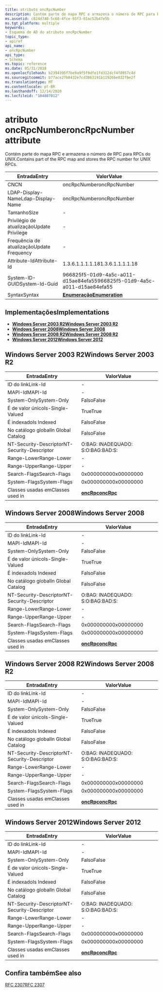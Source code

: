```yaml
---
title: atributo oncRpcNumber
description: Contém parte do mapa RPC e armazena o número de RPC para RPCs do UNIX.
ms.assetid: c824d740-5c68-4fce-93f3-01ac52b47e5b
ms.tgt_platform: multiple
keywords:
- Esquema de AD do atributo oncRpcNumber
topic_type:
- apiref
api_name:
- oncRpcNumber
api_type:
- Schema
ms.topic: reference
ms.date: 05/31/2018
ms.openlocfilehash: b2394395f7be9a9f5f9dfe1fd312dcf4f8957c4d
ms.sourcegitcommit: b77ace27b0432e7cd3863191b11926be032fbe2f
ms.translationtype: MT
ms.contentlocale: pt-BR
ms.lasthandoff: 12/14/2020
ms.locfileid: "104087012"
---
```

# <a name="oncrpcnumber-attribute"></a><span data-ttu-id="f7efb-104">atributo oncRpcNumber</span><span class="sxs-lookup"><span data-stu-id="f7efb-104">oncRpcNumber attribute</span></span>

<span data-ttu-id="f7efb-105">Contém parte do mapa RPC e armazena o número de RPC para RPCs do UNIX.</span><span class="sxs-lookup"><span data-stu-id="f7efb-105">Contains part of the RPC map and stores the RPC number for UNIX RPCs.</span></span>



| <span data-ttu-id="f7efb-106">Entrada</span><span class="sxs-lookup"><span data-stu-id="f7efb-106">Entry</span></span> | <span data-ttu-id="f7efb-107">Valor</span><span class="sxs-lookup"><span data-stu-id="f7efb-107">Value</span></span> |
|-------------------|--------------------------------------|
| <span data-ttu-id="f7efb-108">CN</span><span class="sxs-lookup"><span data-stu-id="f7efb-108">CN</span></span>                | <span data-ttu-id="f7efb-109">oncRpcNumber</span><span class="sxs-lookup"><span data-stu-id="f7efb-109">oncRpcNumber</span></span>                         |
| <span data-ttu-id="f7efb-110">LDAP-Display-Name</span><span class="sxs-lookup"><span data-stu-id="f7efb-110">Ldap-Display-Name</span></span> | <span data-ttu-id="f7efb-111">oncRpcNumber</span><span class="sxs-lookup"><span data-stu-id="f7efb-111">oncRpcNumber</span></span>                         |
| <span data-ttu-id="f7efb-112">Tamanho</span><span class="sxs-lookup"><span data-stu-id="f7efb-112">Size</span></span>              | \-                                   |
| <span data-ttu-id="f7efb-113">Privilégio de atualização</span><span class="sxs-lookup"><span data-stu-id="f7efb-113">Update Privilege</span></span>  | \-                                   |
| <span data-ttu-id="f7efb-114">Frequência de atualização</span><span class="sxs-lookup"><span data-stu-id="f7efb-114">Update Frequency</span></span>  | \-                                   |
| <span data-ttu-id="f7efb-115">Attribute-Id</span><span class="sxs-lookup"><span data-stu-id="f7efb-115">Attribute-Id</span></span>      | <span data-ttu-id="f7efb-116">1.3.6.1.1.1.1.18</span><span class="sxs-lookup"><span data-stu-id="f7efb-116">1.3.6.1.1.1.1.18</span></span>                     |
| <span data-ttu-id="f7efb-117">System-ID-GUID</span><span class="sxs-lookup"><span data-stu-id="f7efb-117">System-Id-Guid</span></span>    | <span data-ttu-id="f7efb-118">966825f5-01d9-4a5c-a011-d15ae84efa55</span><span class="sxs-lookup"><span data-stu-id="f7efb-118">966825f5-01d9-4a5c-a011-d15ae84efa55</span></span> |
| <span data-ttu-id="f7efb-119">Syntax</span><span class="sxs-lookup"><span data-stu-id="f7efb-119">Syntax</span></span>            | [<span data-ttu-id="f7efb-120">**Enumeração**</span><span class="sxs-lookup"><span data-stu-id="f7efb-120">**Enumeration**</span></span>](s-enumeration.md) |



## <a name="implementations"></a><span data-ttu-id="f7efb-121">Implementações</span><span class="sxs-lookup"><span data-stu-id="f7efb-121">Implementations</span></span>

-   [<span data-ttu-id="f7efb-122">**Windows Server 2003 R2**</span><span class="sxs-lookup"><span data-stu-id="f7efb-122">**Windows Server 2003 R2**</span></span>](#windows-server-2003-r2)
-   [<span data-ttu-id="f7efb-123">**Windows Server 2008**</span><span class="sxs-lookup"><span data-stu-id="f7efb-123">**Windows Server 2008**</span></span>](#windows-server-2008)
-   [<span data-ttu-id="f7efb-124">**Windows Server 2008 R2**</span><span class="sxs-lookup"><span data-stu-id="f7efb-124">**Windows Server 2008 R2**</span></span>](#windows-server-2008-r2)
-   [<span data-ttu-id="f7efb-125">**Windows Server 2012**</span><span class="sxs-lookup"><span data-stu-id="f7efb-125">**Windows Server 2012**</span></span>](#windows-server-2012)

## <a name="windows-server-2003-r2"></a><span data-ttu-id="f7efb-126">Windows Server 2003 R2</span><span class="sxs-lookup"><span data-stu-id="f7efb-126">Windows Server 2003 R2</span></span>



| <span data-ttu-id="f7efb-127">Entrada</span><span class="sxs-lookup"><span data-stu-id="f7efb-127">Entry</span></span> | <span data-ttu-id="f7efb-128">Valor</span><span class="sxs-lookup"><span data-stu-id="f7efb-128">Value</span></span> |
|------------------------|---------------------------------------|
| <span data-ttu-id="f7efb-129">ID do link</span><span class="sxs-lookup"><span data-stu-id="f7efb-129">Link-Id</span></span>                | \-                                    |
| <span data-ttu-id="f7efb-130">MAPI-Id</span><span class="sxs-lookup"><span data-stu-id="f7efb-130">MAPI-Id</span></span>                | \-                                    |
| <span data-ttu-id="f7efb-131">System-Only</span><span class="sxs-lookup"><span data-stu-id="f7efb-131">System-Only</span></span>            | <span data-ttu-id="f7efb-132">Falso</span><span class="sxs-lookup"><span data-stu-id="f7efb-132">False</span></span>                                 |
| <span data-ttu-id="f7efb-133">É de valor único</span><span class="sxs-lookup"><span data-stu-id="f7efb-133">Is-Single-Valued</span></span>       | <span data-ttu-id="f7efb-134">True</span><span class="sxs-lookup"><span data-stu-id="f7efb-134">True</span></span>                                  |
| <span data-ttu-id="f7efb-135">É indexado</span><span class="sxs-lookup"><span data-stu-id="f7efb-135">Is Indexed</span></span>             | <span data-ttu-id="f7efb-136">Falso</span><span class="sxs-lookup"><span data-stu-id="f7efb-136">False</span></span>                                 |
| <span data-ttu-id="f7efb-137">No catálogo global</span><span class="sxs-lookup"><span data-stu-id="f7efb-137">In Global Catalog</span></span>      | <span data-ttu-id="f7efb-138">Falso</span><span class="sxs-lookup"><span data-stu-id="f7efb-138">False</span></span>                                 |
| <span data-ttu-id="f7efb-139">NT-Security-Descriptor</span><span class="sxs-lookup"><span data-stu-id="f7efb-139">NT-Security-Descriptor</span></span> | <span data-ttu-id="f7efb-140">O:BAG: INADEQUADO: S:</span><span class="sxs-lookup"><span data-stu-id="f7efb-140">O:BAG:BAD:S:</span></span>                          |
| <span data-ttu-id="f7efb-141">Range-Lower</span><span class="sxs-lookup"><span data-stu-id="f7efb-141">Range-Lower</span></span>            | \-                                    |
| <span data-ttu-id="f7efb-142">Range-Upper</span><span class="sxs-lookup"><span data-stu-id="f7efb-142">Range-Upper</span></span>            | \-                                    |
| <span data-ttu-id="f7efb-143">Search-Flags</span><span class="sxs-lookup"><span data-stu-id="f7efb-143">Search-Flags</span></span>           | <span data-ttu-id="f7efb-144">0x00000000</span><span class="sxs-lookup"><span data-stu-id="f7efb-144">0x00000000</span></span>                            |
| <span data-ttu-id="f7efb-145">System-Flags</span><span class="sxs-lookup"><span data-stu-id="f7efb-145">System-Flags</span></span>           | <span data-ttu-id="f7efb-146">0x00000000</span><span class="sxs-lookup"><span data-stu-id="f7efb-146">0x00000000</span></span>                            |
| <span data-ttu-id="f7efb-147">Classes usadas em</span><span class="sxs-lookup"><span data-stu-id="f7efb-147">Classes used in</span></span>        | [<span data-ttu-id="f7efb-148">**oncRpc**</span><span class="sxs-lookup"><span data-stu-id="f7efb-148">**oncRpc**</span></span>](c-oncrpc.md)<br/> |



## <a name="windows-server-2008"></a><span data-ttu-id="f7efb-149">Windows Server 2008</span><span class="sxs-lookup"><span data-stu-id="f7efb-149">Windows Server 2008</span></span>



| <span data-ttu-id="f7efb-150">Entrada</span><span class="sxs-lookup"><span data-stu-id="f7efb-150">Entry</span></span> | <span data-ttu-id="f7efb-151">Valor</span><span class="sxs-lookup"><span data-stu-id="f7efb-151">Value</span></span> |
|------------------------|---------------------------------------|
| <span data-ttu-id="f7efb-152">ID do link</span><span class="sxs-lookup"><span data-stu-id="f7efb-152">Link-Id</span></span>                | \-                                    |
| <span data-ttu-id="f7efb-153">MAPI-Id</span><span class="sxs-lookup"><span data-stu-id="f7efb-153">MAPI-Id</span></span>                | \-                                    |
| <span data-ttu-id="f7efb-154">System-Only</span><span class="sxs-lookup"><span data-stu-id="f7efb-154">System-Only</span></span>            | <span data-ttu-id="f7efb-155">Falso</span><span class="sxs-lookup"><span data-stu-id="f7efb-155">False</span></span>                                 |
| <span data-ttu-id="f7efb-156">É de valor único</span><span class="sxs-lookup"><span data-stu-id="f7efb-156">Is-Single-Valued</span></span>       | <span data-ttu-id="f7efb-157">True</span><span class="sxs-lookup"><span data-stu-id="f7efb-157">True</span></span>                                  |
| <span data-ttu-id="f7efb-158">É indexado</span><span class="sxs-lookup"><span data-stu-id="f7efb-158">Is Indexed</span></span>             | <span data-ttu-id="f7efb-159">Falso</span><span class="sxs-lookup"><span data-stu-id="f7efb-159">False</span></span>                                 |
| <span data-ttu-id="f7efb-160">No catálogo global</span><span class="sxs-lookup"><span data-stu-id="f7efb-160">In Global Catalog</span></span>      | <span data-ttu-id="f7efb-161">Falso</span><span class="sxs-lookup"><span data-stu-id="f7efb-161">False</span></span>                                 |
| <span data-ttu-id="f7efb-162">NT-Security-Descriptor</span><span class="sxs-lookup"><span data-stu-id="f7efb-162">NT-Security-Descriptor</span></span> | <span data-ttu-id="f7efb-163">O:BAG: INADEQUADO: S:</span><span class="sxs-lookup"><span data-stu-id="f7efb-163">O:BAG:BAD:S:</span></span>                          |
| <span data-ttu-id="f7efb-164">Range-Lower</span><span class="sxs-lookup"><span data-stu-id="f7efb-164">Range-Lower</span></span>            | \-                                    |
| <span data-ttu-id="f7efb-165">Range-Upper</span><span class="sxs-lookup"><span data-stu-id="f7efb-165">Range-Upper</span></span>            | \-                                    |
| <span data-ttu-id="f7efb-166">Search-Flags</span><span class="sxs-lookup"><span data-stu-id="f7efb-166">Search-Flags</span></span>           | <span data-ttu-id="f7efb-167">0x00000000</span><span class="sxs-lookup"><span data-stu-id="f7efb-167">0x00000000</span></span>                            |
| <span data-ttu-id="f7efb-168">System-Flags</span><span class="sxs-lookup"><span data-stu-id="f7efb-168">System-Flags</span></span>           | <span data-ttu-id="f7efb-169">0x00000000</span><span class="sxs-lookup"><span data-stu-id="f7efb-169">0x00000000</span></span>                            |
| <span data-ttu-id="f7efb-170">Classes usadas em</span><span class="sxs-lookup"><span data-stu-id="f7efb-170">Classes used in</span></span>        | [<span data-ttu-id="f7efb-171">**oncRpc**</span><span class="sxs-lookup"><span data-stu-id="f7efb-171">**oncRpc**</span></span>](c-oncrpc.md)<br/> |



## <a name="windows-server-2008-r2"></a><span data-ttu-id="f7efb-172">Windows Server 2008 R2</span><span class="sxs-lookup"><span data-stu-id="f7efb-172">Windows Server 2008 R2</span></span>



| <span data-ttu-id="f7efb-173">Entrada</span><span class="sxs-lookup"><span data-stu-id="f7efb-173">Entry</span></span> | <span data-ttu-id="f7efb-174">Valor</span><span class="sxs-lookup"><span data-stu-id="f7efb-174">Value</span></span> |
|------------------------|---------------------------------------|
| <span data-ttu-id="f7efb-175">ID do link</span><span class="sxs-lookup"><span data-stu-id="f7efb-175">Link-Id</span></span>                | \-                                    |
| <span data-ttu-id="f7efb-176">MAPI-Id</span><span class="sxs-lookup"><span data-stu-id="f7efb-176">MAPI-Id</span></span>                | \-                                    |
| <span data-ttu-id="f7efb-177">System-Only</span><span class="sxs-lookup"><span data-stu-id="f7efb-177">System-Only</span></span>            | <span data-ttu-id="f7efb-178">Falso</span><span class="sxs-lookup"><span data-stu-id="f7efb-178">False</span></span>                                 |
| <span data-ttu-id="f7efb-179">É de valor único</span><span class="sxs-lookup"><span data-stu-id="f7efb-179">Is-Single-Valued</span></span>       | <span data-ttu-id="f7efb-180">True</span><span class="sxs-lookup"><span data-stu-id="f7efb-180">True</span></span>                                  |
| <span data-ttu-id="f7efb-181">É indexado</span><span class="sxs-lookup"><span data-stu-id="f7efb-181">Is Indexed</span></span>             | <span data-ttu-id="f7efb-182">Falso</span><span class="sxs-lookup"><span data-stu-id="f7efb-182">False</span></span>                                 |
| <span data-ttu-id="f7efb-183">No catálogo global</span><span class="sxs-lookup"><span data-stu-id="f7efb-183">In Global Catalog</span></span>      | <span data-ttu-id="f7efb-184">Falso</span><span class="sxs-lookup"><span data-stu-id="f7efb-184">False</span></span>                                 |
| <span data-ttu-id="f7efb-185">NT-Security-Descriptor</span><span class="sxs-lookup"><span data-stu-id="f7efb-185">NT-Security-Descriptor</span></span> | <span data-ttu-id="f7efb-186">O:BAG: INADEQUADO: S:</span><span class="sxs-lookup"><span data-stu-id="f7efb-186">O:BAG:BAD:S:</span></span>                          |
| <span data-ttu-id="f7efb-187">Range-Lower</span><span class="sxs-lookup"><span data-stu-id="f7efb-187">Range-Lower</span></span>            | \-                                    |
| <span data-ttu-id="f7efb-188">Range-Upper</span><span class="sxs-lookup"><span data-stu-id="f7efb-188">Range-Upper</span></span>            | \-                                    |
| <span data-ttu-id="f7efb-189">Search-Flags</span><span class="sxs-lookup"><span data-stu-id="f7efb-189">Search-Flags</span></span>           | <span data-ttu-id="f7efb-190">0x00000000</span><span class="sxs-lookup"><span data-stu-id="f7efb-190">0x00000000</span></span>                            |
| <span data-ttu-id="f7efb-191">System-Flags</span><span class="sxs-lookup"><span data-stu-id="f7efb-191">System-Flags</span></span>           | <span data-ttu-id="f7efb-192">0x00000000</span><span class="sxs-lookup"><span data-stu-id="f7efb-192">0x00000000</span></span>                            |
| <span data-ttu-id="f7efb-193">Classes usadas em</span><span class="sxs-lookup"><span data-stu-id="f7efb-193">Classes used in</span></span>        | [<span data-ttu-id="f7efb-194">**oncRpc**</span><span class="sxs-lookup"><span data-stu-id="f7efb-194">**oncRpc**</span></span>](c-oncrpc.md)<br/> |



## <a name="windows-server-2012"></a><span data-ttu-id="f7efb-195">Windows Server 2012</span><span class="sxs-lookup"><span data-stu-id="f7efb-195">Windows Server 2012</span></span>



| <span data-ttu-id="f7efb-196">Entrada</span><span class="sxs-lookup"><span data-stu-id="f7efb-196">Entry</span></span> | <span data-ttu-id="f7efb-197">Valor</span><span class="sxs-lookup"><span data-stu-id="f7efb-197">Value</span></span> |
|------------------------|---------------------------------------|
| <span data-ttu-id="f7efb-198">ID do link</span><span class="sxs-lookup"><span data-stu-id="f7efb-198">Link-Id</span></span>                | \-                                    |
| <span data-ttu-id="f7efb-199">MAPI-Id</span><span class="sxs-lookup"><span data-stu-id="f7efb-199">MAPI-Id</span></span>                | \-                                    |
| <span data-ttu-id="f7efb-200">System-Only</span><span class="sxs-lookup"><span data-stu-id="f7efb-200">System-Only</span></span>            | <span data-ttu-id="f7efb-201">Falso</span><span class="sxs-lookup"><span data-stu-id="f7efb-201">False</span></span>                                 |
| <span data-ttu-id="f7efb-202">É de valor único</span><span class="sxs-lookup"><span data-stu-id="f7efb-202">Is-Single-Valued</span></span>       | <span data-ttu-id="f7efb-203">True</span><span class="sxs-lookup"><span data-stu-id="f7efb-203">True</span></span>                                  |
| <span data-ttu-id="f7efb-204">É indexado</span><span class="sxs-lookup"><span data-stu-id="f7efb-204">Is Indexed</span></span>             | <span data-ttu-id="f7efb-205">Falso</span><span class="sxs-lookup"><span data-stu-id="f7efb-205">False</span></span>                                 |
| <span data-ttu-id="f7efb-206">No catálogo global</span><span class="sxs-lookup"><span data-stu-id="f7efb-206">In Global Catalog</span></span>      | <span data-ttu-id="f7efb-207">Falso</span><span class="sxs-lookup"><span data-stu-id="f7efb-207">False</span></span>                                 |
| <span data-ttu-id="f7efb-208">NT-Security-Descriptor</span><span class="sxs-lookup"><span data-stu-id="f7efb-208">NT-Security-Descriptor</span></span> | <span data-ttu-id="f7efb-209">O:BAG: INADEQUADO: S:</span><span class="sxs-lookup"><span data-stu-id="f7efb-209">O:BAG:BAD:S:</span></span>                          |
| <span data-ttu-id="f7efb-210">Range-Lower</span><span class="sxs-lookup"><span data-stu-id="f7efb-210">Range-Lower</span></span>            | \-                                    |
| <span data-ttu-id="f7efb-211">Range-Upper</span><span class="sxs-lookup"><span data-stu-id="f7efb-211">Range-Upper</span></span>            | \-                                    |
| <span data-ttu-id="f7efb-212">Search-Flags</span><span class="sxs-lookup"><span data-stu-id="f7efb-212">Search-Flags</span></span>           | <span data-ttu-id="f7efb-213">0x00000000</span><span class="sxs-lookup"><span data-stu-id="f7efb-213">0x00000000</span></span>                            |
| <span data-ttu-id="f7efb-214">System-Flags</span><span class="sxs-lookup"><span data-stu-id="f7efb-214">System-Flags</span></span>           | <span data-ttu-id="f7efb-215">0x00000000</span><span class="sxs-lookup"><span data-stu-id="f7efb-215">0x00000000</span></span>                            |
| <span data-ttu-id="f7efb-216">Classes usadas em</span><span class="sxs-lookup"><span data-stu-id="f7efb-216">Classes used in</span></span>        | [<span data-ttu-id="f7efb-217">**oncRpc**</span><span class="sxs-lookup"><span data-stu-id="f7efb-217">**oncRpc**</span></span>](c-oncrpc.md)<br/> |



## <a name="see-also"></a><span data-ttu-id="f7efb-218">Confira também</span><span class="sxs-lookup"><span data-stu-id="f7efb-218">See also</span></span>

<dl> <dt>

[<span data-ttu-id="f7efb-219">RFC 2307</span><span class="sxs-lookup"><span data-stu-id="f7efb-219">RFC 2307</span></span>](https://www.ietf.org/rfc/rfc2307.txt)
</dt> </dl>

 

 





